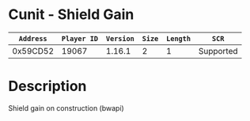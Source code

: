 # Cunit - Shield Gain

| `Address` | `Player ID` | `Version` | `Size` | `Length` | `SCR` |
| ---------- | ----------- | --------- | ------ | -------- | ---- |
| 0x59CD52 | 19067 | 1.16.1 | 2 | 1 | Supported |

# Description

Shield gain on construction (bwapi)